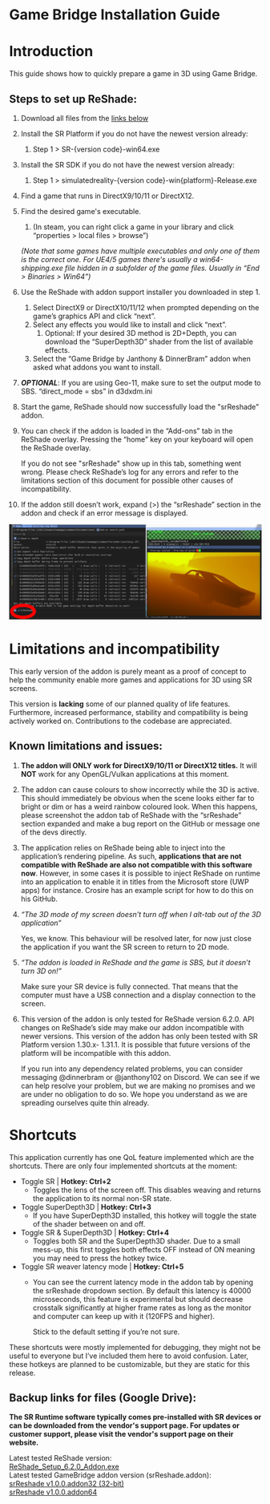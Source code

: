 # Game Bridge Installation Guide

# Introduction

This guide shows how to quickly prepare a game in 3D using Game Bridge.

## Steps to set up ReShade:

1. Download all files from the [links below](#backup-links-for-files-\(google-drive\):)  
2. Install the SR Platform if you do not have the newest version already:   
   1. Step 1 \> SR-{version code}-win64.exe  
3. Install the SR SDK if you do not have the newest version already:  
   1. Step 1 \> simulatedreality-{version code}-win{platform}-Release.exe  
4. Find a game that runs in DirectX9/10/11 or DirectX12.   
5. Find the desired game's executable.   
   1. (In steam, you can right click a game in your library and click “properties \> local files \> browse”) 

   *(Note that some games have multiple executables and only one of them is the correct one. For UE4/5 games there's usually a win64-shipping.exe file hidden in a subfolder of the game files. Usually in “End \> Binaries \> Win64”)* 

6. Use the ReShade with addon support installer you downloaded in step 1\.  
   1. Select DirectX9 or DirectX10/11/12 when prompted depending on the game’s graphics API and click “next”.  
   2. Select any effects you would like to install and click “next”.  
      1. Optional: If your desired 3D method is 2D+Depth, you can download the “SuperDepth3D” shader from the list of available effects.  
   3. Select the “Game Bridge by Janthony & DinnerBram” addon when asked what addons you want to install.  
7. ***OPTIONAL***: If you are using Geo-11, make sure to set the output mode to SBS. “direct\_mode \= sbs” in d3dxdm.ini  
8. Start the game, ReShade should now successfully load the "srReshade" addon.  
9. You can check if the addon is loaded in the “Add-ons” tab in the ReShade overlay. Pressing the “home” key on your keyboard will open the ReShade overlay. 

   If you do not see "srReshade" show up in this tab, something went wrong. Please check ReShade’s log for any errors and refer to the limitations section of this document for possible other causes of incompatibility.   
10. If the addon still doesn’t work, expand (>) the “srReshade” section in the addon and check if an error message is displayed.

![Reshade overlay showing the addon is installed correctly and active](resources/srReshadeOverlay.png "Reshade overlay")


# Limitations and incompatibility 

This early version of the addon is purely meant as a proof of concept to help the community enable more games and applications for 3D using SR screens. 

This version is **lacking** some of our planned quality of life features. Furthermore, increased performance, stability and compatibility is being actively worked on. Contributions to the codebase are appreciated.

## Known limitations and issues: 

1. **The addon will ONLY work for DirectX9/10/11 or DirectX12 titles.** It will **NOT** work for any OpenGL/Vulkan applications at this moment.   
2. The addon can cause colours to show incorrectly while the 3D is active. This should immediately be obvious when the scene looks either far to bright or dim or has a weird rainbow coloured look. When this happens, please screenshot the addon tab of ReShade with the “srReshade” section expanded and make a bug report on the GitHub or message one of the devs directly.  
3. The application relies on ReShade being able to inject into the application’s rendering pipeline. As such, **applications that are not compatible with ReShade are also not compatible with this software now**. However, in some cases it is possible to inject ReShade on runtime into an application to enable it in titles from the Microsoft store (UWP apps) for instance. Crosire has an example script for how to do this on his GitHub.   
4. *“The 3D mode of my screen doesn’t turn off when I alt-tab out of the 3D application”*

   Yes, we know. This behaviour will be resolved later, for now just close the application if you want the SR screen to return to 2D mode.  
5. *“The addon is loaded in ReShade and the game is SBS, but it doesn’t turn 3D on\!”*

   Make sure your SR device is fully connected. That means that the computer must have a USB connection and a display connection to the screen.   
6. This version of the addon is only tested for ReShade version 6.2.0. API changes on ReShade’s side may make our addon incompatible with newer versions. This version of the addon has only been tested with SR Platform version 1.30.x- 1.31.1. It is possible that future versions of the platform will be incompatible with this addon.   
     
   If you run into any dependency related problems, you can consider messaging @dinnerbram or @janthony102 on Discord. We can see if we can help resolve your problem, but we are making no promises and we are under no obligation to do so. We hope you understand as we are spreading ourselves quite thin already. 

# Shortcuts 

This application currently has one QoL feature implemented which are the shortcuts. There are only four implemented shortcuts at the moment: 

* Toggle SR | **Hotkey: Ctrl+2**  
  * Toggles the lens of the screen off. This disables weaving and returns the application to its normal non-SR state.   
* Toggle SuperDepth3D | **Hotkey: Ctrl+3**  
  * If you have SuperDepth3D installed, this hotkey will toggle the state of the shader between on and off.  
* Toggle SR & SuperDepth3D | **Hotkey: Ctrl+4**   
  * Toggles both SR and the SuperDepth3D shader. Due to a small mess-up, this first toggles both effects OFF instead of ON meaning you may need to press the hotkey twice.  
* Toggle SR weaver latency mode | **Hotkey: Ctrl+5**  
  * You can see the current latency mode in the addon tab by opening the srReshade dropdown section. By default this latency is 40000 microseconds, this feature is experimental but should decrease crosstalk significantly at higher frame rates as long as the monitor and computer can keep up with it (120FPS and higher).

    Stick to the default setting if you’re not sure.

These shortcuts were mostly implemented for debugging, they might not be useful to everyone but I’ve included them here to avoid confusion. Later, these hotkeys are planned to be customizable, but they are static for this release.

## 

## Backup links for files (Google Drive):

**The SR Runtime software typically comes pre-installed with SR devices or can be downloaded from the vendor's support page. For updates or customer support, please visit the vendor's support page on their website.**

Latest tested ReShade version:  
[ReShade\_Setup\_6.2.0\_Addon.exe](https://drive.google.com/file/d/1W7AxPvQFzL6yLakXJKg2Qdgen3HU0eAc/view?usp=sharing)  
Latest tested GameBridge addon version (srReshade.addon):  
[srReshade v1.0.0.addon32 (32-bit)](https://drive.google.com/file/d/1VD4DeslGnVZr7pbiXOTLvZ5La6bFXrK6/view?usp=sharing)  
[srReshade v1.0.0.addon64](https://drive.google.com/file/d/1kYsAsX9MU-pPCY3wj8zkqeRk0r_1TKIB/view?usp=sharing)  
